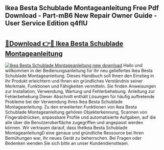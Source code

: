 ## Ikea Besta Schublade Montageanleitung Free Pdf Download - Part-mB6 New Repair Owner Guide - User Service Edition q4fIU

# <h2><a href="http://df8y0q.blite.top/?on=Ikea+Besta+Schublade+Montageanleitung">🔗Download 👉🔴 Ikea Besta Schublade Montageanleitung</a></h2>

[![Ikea Besta Schublade Montageanleitung new download](https://i.imgur.com/lujVjoI.png)](http://df8y0q.blite.top/?on=Ikea+Besta+Schublade+Montageanleitung)
Hallo und willkommen in der Bedienungsanleitung für Ihr neu geliefertes Ikea Besta Schublade Montageanleitung. Dieses Handbuch soll Ihnen den Einstieg in Ihr Produkt erleichtern und Ihnen ein gründliches Verständnis seiner Merkmale, Funktionen und Fähigkeiten vermitteln. Sie finden Anweisungen zur Installation, Verwendung, Wartung und Fehlerbehebung. Anleitung zur Fehlerbehebung Dieser Abschnitt enthält Lösungen für häufig auftretende Probleme bei der Verwendung Ihres Ikea Besta Schublade Montageanleitung. Zu den erweiterten Funktionen von Ikea Besta Schublade Montageanleitung gehören Objekterkennung, Scannen von Fingerabdrücken, anpassbare Profile und automatisierte Aufgaben, auf die alle über die Benutzeroberfläche zugegriffen und angepasst werden können. Wir vertrauen darauf, dass theIkea Besta Schublade MontageanleitungD eine genaue und gründliche Ressource bei Ihren Bemühungen war, Ihr neues Gerät zu beherrschen. Bei Fragen oder Bedenken wenden Sie sich bitte an unser Kundendienstteam.
